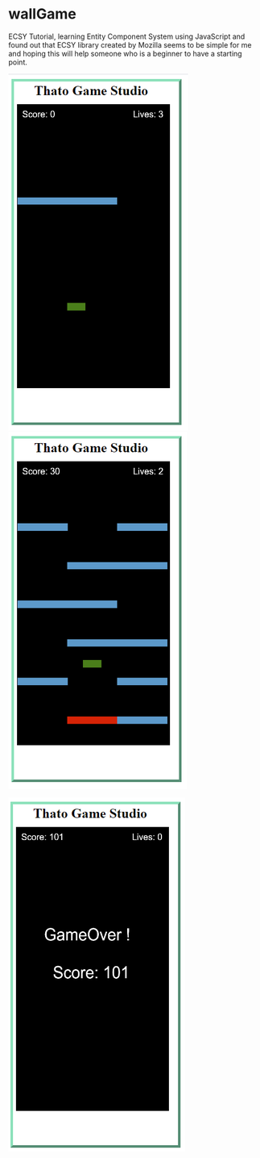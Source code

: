 # wallGame
ECSY Tutorial, learning Entity Component System using JavaScript and found out that ECSY library created by Mozilla seems to be simple for me and hoping this will help someone who is a beginner to have a starting point.


![IntroImageOne](/IntroImageOne.PNG) ![gamePlay](/gamePlay.PNG)

 ![gameOver](/gameOver.PNG)
